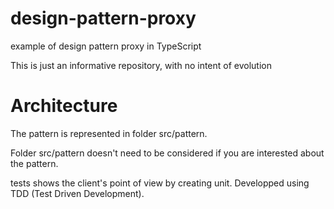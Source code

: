 # design-pattern-proxy

example of design pattern proxy in TypeScript

This is just an informative repository, with no intent of evolution

# Architecture

The pattern is represented in folder src/pattern.

Folder src/pattern doesn't need to be considered if you are interested about the pattern.

tests shows the client's point of view by creating unit. Developped using TDD (Test Driven Development).
